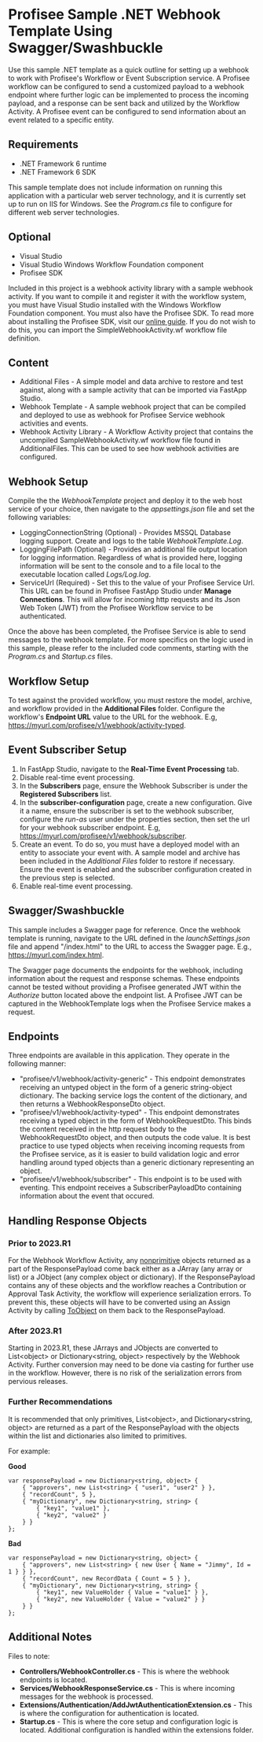 
# Profisee Sample .NET Webhook Template Using Swagger/Swashbuckle

Use this sample .NET template as a quick outline for setting up a webhook to work with Profisee's Workflow or Event Subscription service. A Profisee workflow can be configured to send a customized payload to a webhook endpoint where further logic can be implemented to process the incoming payload, and a response can be sent back and utilized by the Workflow Activity. A Profisee event can be configured to send information about an event related to a specific entity.

## Requirements

- .NET Framework 6 runtime
- .NET Framework 6 SDK

This sample template does not include information on running this application with a particular web server technology, and it is currently set up to run on IIS for Windows. See the *Program.cs* file to configure for different web server technologies.

## Optional

- Visual Studio
- Visual Studio Windows Workflow Foundation component
- Profisee SDK

Included in this project is a webhook activity library with a sample webhook activity. If you want to compile it and register it with the workflow system, you must have Visual Studio installed with the Windows Workflow Foundation component. You must also have the Profisee SDK. To read more about installing the Profisee SDK, visit our [online guide](https://support.profisee.com/wikis/2022_r1_support/profisee_sdk_installation). If you do not wish to do this, you can import the SimpleWebhookActivity.wf workflow file definition.

## Content

- Additional Files - A simple model and data archive to restore and test against, along with a sample activity that can be imported via FastApp Studio.
- Webhook Template - A sample webhook project that can be compiled and deployed to use as webhook for Profisee Service webhook activities and events.
- Webhook Activity Library - A Workflow Activity project that contains the uncompiled SampleWebhookActivity.wf workflow file found in AdditionalFiles. This can be used to see how webhook activities are configured.

## Webhook Setup

Compile the the *WebhookTemplate* project and deploy it to the web host service of your choice, then navigate to the *appsettings.json* file and set the following variables:

- LoggingConnectionString (Optional) - Provides MSSQL Database logging support. Create and logs to the table *WebhookTemplate.Log*.
- LoggingFilePath (Optional) - Provides an additional file output location for logging information. Regardless of what is provided here, logging information will be sent to the console and to a file local to the executable location called *Logs/Log.log*.
- ServiceUrl (Required) - Set this to the value of your Profisee Service Url. This URL can be found in Profisee FastApp Studio under **Manage Connections**. This will allow for incoming http requests and its Json Web Token (JWT) from the Profisee Workflow service to be authenticated.

Once the above has been completed, the Profisee Service is able to send messages to the webhook template. For more specifics on the logic used in this sample, please refer to the included code comments, starting with the *Program.cs* and *Startup.cs* files.

## Workflow Setup

To test against the provided workflow, you must restore the model, archive, and workflow provided in the **Additional Files** folder. Configure the workflow's **Endpoint URL** value to the URL for the webhook. E.g, https://myurl.com/profisee/v1/webhook/activity-typed.

## Event Subscriber Setup

1. In FastApp Studio, navigate to the **Real-Time Event Processing** tab.
2. Disable real-time event processing.
3. In the **Subscribers** page, ensure the Webhook Subscriber is under the **Registered Subscribers** list.
4. In the **subscriber-configuration** page, create a new configuration. Give it a name, ensure the subscriber is set to the webhook subscriber, configure the *run-as* user under the properties section, then set the url for your webhook subscriber endpoint. E.g, https://myurl.com/profisee/v1/webhook/subscriber.
5. Create an event. To do so, you must have a deployed model with an entity to associate your event with. A sample model and archive has been included in the *Additional Files* folder to restore if necessary. Ensure the event is enabled and the subscriber configuration created in the previous step is selected.
6. Enable real-time event processing.

## Swagger/Swashbuckle

This sample includes a Swagger page for reference. Once the webhook template is running, navigate to the URL defined in the *launchSettings.json* file and append "/index.html" to the URL to access the Swagger page. E.g., https://myurl.com/index.html.

The Swagger page documents the endpoints for the webhook, including information about the request and response schemas. These endpoints cannot be tested without providing a Profisee generated JWT within the *Authorize* button located above the endpoint list. A Profisee JWT can be captured in the WebhookTemplate logs when the Profisee Service makes a request.

## Endpoints

Three endpoints are available in this application. They operate in the following manner:

- "profisee/v1/webhook/activity-generic" - This endpoint demonstrates receiving an untyped object in the form of a generic string-object dictionary. The backing service logs the content of the dictionary, and then returns a WebhookResponseDto object.
- "profisee/v1/webhook/activity-typed" - This endpoint demonstrates receiving a typed object in the form of WebhookRequestDto. This binds the content received in the http request body to the WebhookRequestDto object, and then outputs the code value. It is best practice to use typed objects when receiving incoming requests from the Profisee service, as it is easier to build validation logic and error handling around typed objects than a generic dictionary representing an object.
- "profisee/v1/webhook/subscriber" - This endpoint is to be used with eventing. This endpoint receives a SubscriberPayloadDto containing information about the event that occured.

## Handling Response Objects

### Prior to 2023.R1

For the Webhook Workflow Activity, any [nonprimitive](https://learn.microsoft.com/en-us/dotnet/api/system.type.isprimitive?view=net-6.0) objects returned as a part of the ResponsePayload come back either as a JArray (any array or list) or a JObject (any complex object or dictionary). If the ResponsePayload contains any of these objects and the workflow reaches a Contribution or Approval Task Activity, the workflow will experience serialization errors. To prevent this, these objects will have to be converted using an Assign Activity by calling [ToObject](https://www.newtonsoft.com/json/help/html/ToObjectType.htm) on them back to the ResponsePayload.

### After 2023.R1

Starting in 2023.R1, these JArrays and JObjects are converted to List&lt;object&gt; or Dictionary<string, object> respectively by the Webhook Activity. Further conversion may need to be done via casting for further use in the workflow. However, there is no risk of the serialization errors from pervious releases.

### Further Recommendations

It is recommended that only primitives, List&lt;object&gt;, and Dictionary<string, object> are returned as a part of the ResponsePayload with the objects within the list and dictionaries also limited to primitives.

For example: 

**Good**
```
var responsePayload = new Dictionary<string, object> {
    { "approvers", new List<string> { "user1", "user2" } },
    { "recordCount", 5 },
    { "myDictionary", new Dictionary<string, string> {
        { "key1", "value1" },
        { "key2", "value2" }
    } }
};
```

**Bad**
```
var responsePayload = new Dictionary<string, object> {
    { "approvers", new List<string> { new User { Name = "Jimmy", Id = 1 } } },
    { "recordCount", new RecordData { Count = 5 } },
    { "myDictionary", new Dictionary<string, string> {
        { "key1", new ValueHolder { Value = "value1" } },
        { "key2", new ValueHolder { Value = "value2" } }
    } }
};
```

## Additional Notes

Files to note:

- **Controllers/WebhookController.cs** - This is where the webhook endpoints is located.
- **Services/WebhookResponseService.cs** - This is where incoming messages for the webhook is processed.
- **Extensions/Authentication/AddJwtAuthenticationExtension.cs** - This is where the configuration for authentication is located.
- **Startup.cs** - This is where the core setup and configuration logic is located. Additional configuration is handled within the extensions folder.
